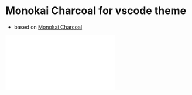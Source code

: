 # Monokai Charcoal for vscode theme

* based on [Monokai Charcoal](http://colorsublime.com/theme/Monokai-Charcoal)

![screenshot](screenshot.md)
